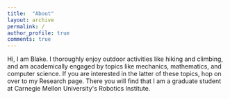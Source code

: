 ```yaml
---
title:  "About"
layout: archive
permalink: /
author_profile: true
comments: true
---
```


Hi, I am Blake. I thoroughly enjoy outdoor activities like hiking and climbing, and am academically engaged by topics like mechanics, mathematics, and computer science. If you are interested in the latter of these topics, hop on over to my Research page. There you will find that I am a graduate student at Carnegie Mellon University's Robotics Institute.

